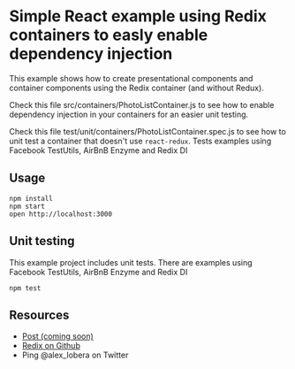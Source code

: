 # Simple React example using Redix containers to easly enable dependency injection

This example shows how to create presentational components and container components using the Redix container (and without Redux).

Check this file src/containers/PhotoListContainer.js to see how to enable dependency injection in your containers for an easier unit testing.

Check this file test/unit/containers/PhotoListContainer.spec.js to see how to unit test a container that doesn't use `react-redux`. Tests examples using Facebook TestUtils, AirBnB Enzyme and Redix DI

## Usage

```
npm install
npm start
open http://localhost:3000
```

## Unit testing

This example project includes unit tests. There are examples using Facebook TestUtils, AirBnB Enzyme and Redix DI

```
npm test
```

## Resources

* [Post (coming soon)]()
* [Redix on Github](https://github.com/alexlbr/redix)
* Ping @alex_lobera on Twitter
